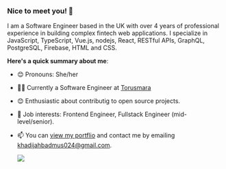 ### Nice to meet you! 👋

I am a Software Engineer based in the UK with over 4 years of professional experience in building complex fintech web applications. I specialize in JavaScript, TypeScript, Vue.js, nodejs, React, RESTful APIs, GraphQL, PostgreSQL, Firebase, HTML and CSS.

**Here's a quick summary about me**:

- 😊 Pronouns: She/her
- 👷‍♀️ Currently a Software Engineer at [Torusmara](https://www.torusmara.com/)
- 😊 Enthusiastic about contributig to open source projects.
- 💼 Job interests:  Frontend Engineer, Fullstack Engineer (mid-level/senior).
- 📫 You can [view my portflio](https://badmus-damola-taiwo.netlify.app/) and contact me by emailing khadijahbadmus024@gmail.com.


  **![](https://komarev.com/ghpvc/?username=deejarh&style=plastic)**
